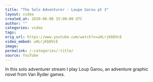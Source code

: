 ```yaml
---
title: "The Solo Adventurer - Loupe Garou pt 3"
layout: video
created_at: 2020-06-08 15:00:00 UTC
author: ""
categories: video
tags: 
orig_url: https://www.youtube.com/watch?v=uHLrjKbDVcE
video_embed: uHLrjKbDVcE
image:
permalink: /:categories/:title/
source: YouTube
---
```


In this solo adventurer stream I play Loup Garou, an adventure graphic novel from Van Ryder games.